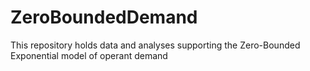 # ZeroBoundedDemand
This repository holds data and analyses supporting the Zero-Bounded Exponential model of operant demand
